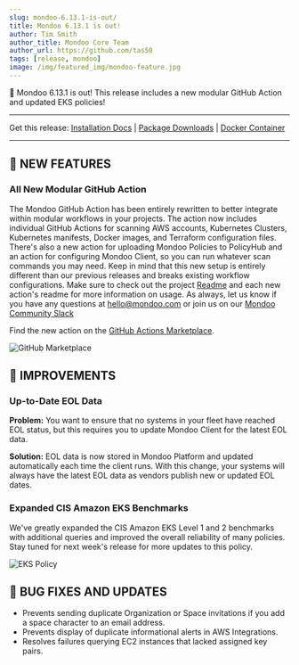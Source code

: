 ```yaml
---
slug: mondoo-6.13.1-is-out/
title: Mondoo 6.13.1 is out!
author: Tim Smith
author_title: Mondoo Core Team
author_url: https://github.com/tas50
tags: [release, mondoo]
image: /img/featured_img/mondoo-feature.jpg
---
```


🥳 Mondoo 6.13.1 is out! This release includes a new modular GitHub Action and updated EKS policies!

---

Get this release: [Installation Docs](/cnspec/) | [Package Downloads](https://releases.mondoo.com/mondoo/) | [Docker Container](https://hub.docker.com/r/mondoo/client)

---

## 🎉 NEW FEATURES

### All New Modular GitHub Action

The Mondoo GitHub Action has been entirely rewritten to better integrate within modular workflows in your projects. The action now includes individual GitHub Actions for scanning AWS accounts, Kubernetes Clusters, Kubernetes manifests, Docker images, and Terraform configuration files. There's also a new action for uploading Mondoo Policies to PolicyHub and an action for configuring Mondoo Client, so you can run whatever scan commands you may need. Keep in mind that this new setup is entirely different than our previous releases and breaks existing workflow configurations. Make sure to check out the project [Readme](https://github.com/mondoohq/actions/blob/main/README.md) and each new action's readme for more information on usage. As always, let us know if you have any questions at [hello@mondoo.com](mailto:hello@mondoo.com) or join us on our [Mondoo Community Slack](https://mondoo.link/slack)

Find the new action on the [GitHub Actions Marketplace](https://github.com/marketplace/actions/mondoo-action).

![GitHub Marketplace](/img/releases/2022-08-30-mondoo-6.13.1-is-out/action.png)

## 🧹 IMPROVEMENTS

### Up-to-Date EOL Data

**Problem:** You want to ensure that no systems in your fleet have reached EOL status, but this requires you to update Mondoo Client for the latest EOL data.

**Solution:** EOL data is now stored in Mondoo Platform and updated automatically each time the client runs. With this change, your systems will always have the latest EOL data as vendors publish new or updated EOL dates.

### Expanded CIS Amazon EKS Benchmarks

We've greatly expanded the CIS Amazon EKS Level 1 and 2 benchmarks with additional queries and improved the overall reliability of many policies. Stay tuned for next week's release for more updates to this policy.

![EKS Policy](/img/releases/2022-08-30-mondoo-6.13.1-is-out/eks.png)

## 🐛 BUG FIXES AND UPDATES

- Prevents sending duplicate Organization or Space invitations if you add a space character to an email address.
- Prevents display of duplicate informational alerts in AWS Integrations.
- Resolves failures querying EC2 instances that lacked assigned key pairs.
